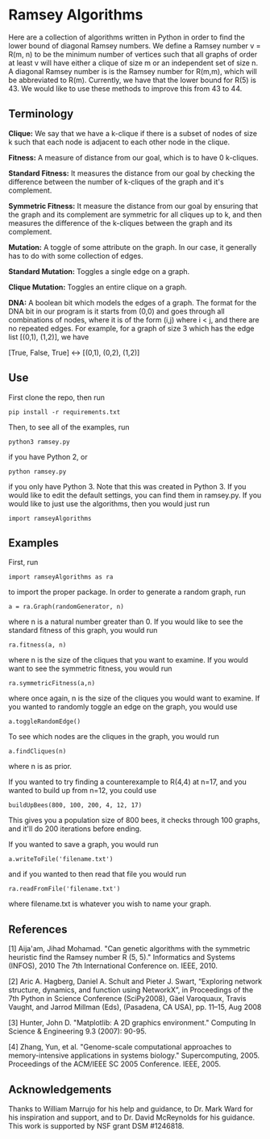 # Ramsey Algorithms

Here are a collection of algorithms written in Python in order to find the lower bound of diagonal Ramsey numbers. We
define a Ramsey number v = R(m, n) to be the minimum number of vertices such that all graphs of order at least v will
have either a clique of size m or an independent set of size n. A diagonal Ramsey number is is the Ramsey number for
R(m,m), which will be abbreviated to R(m). Currently, we have that the lower bound for R(5) is 43. We would like to use
these methods to improve this from 43 to 44.

## Terminology

**Clique:** We say that we have a k-clique if there is a subset of nodes of size k such that each node is adjacent to each
other node in the clique.

**Fitness:** A measure of distance from our goal, which is to have 0 k-cliques.

**Standard Fitness:** It measures the distance from our goal by checking the difference between the number of k-cliques of
the graph and it's complement.

**Symmetric Fitness:** It measure the distance from our goal by ensuring that the graph and its complement are symmetric for
all cliques up to k, and then measures the difference of the k-cliques between the graph and its complement.

**Mutation:** A toggle of some attribute on the graph. In our case, it generally has to do with some collection of edges.

**Standard Mutation:** Toggles a single edge on a graph.

**Clique Mutation:** Toggles an entire clique on a graph.

**DNA:** A boolean bit which models the edges of a graph. The format for the DNA bit in our program is it starts from (0,0)
and goes through all combinations of nodes, where it is of the form (i,j) where i < j, and there are no repeated edges.
For example, for a graph of size 3 which has the edge list [(0,1), (1,2)], we have

[True, False, True] <-> [(0,1), (0,2), (1,2)]

## Use

First clone the repo, then run

```
pip install -r requirements.txt 
```

Then, to see all of the examples, run 

```
python3 ramsey.py 
```

if you have Python 2, or

```
python ramsey.py 
```

if you only have Python 3. Note that this was created in Python 3. If you would like to edit the default
settings, you can find them in ramsey.py. If you would like to just use the algorithms, then you would just run

```
import ramseyAlgorithms
```


## Examples

First, run

```
import ramseyAlgorithms as ra
```

to import the proper package. In order to generate a random graph, run

```
a = ra.Graph(randomGenerator, n)
```

where n is a natural number greater than 0. If you would like to see the standard fitness of this graph, you would run

```
ra.fitness(a, n)
```

where n is the size of the cliques that you want to examine. If you would want to see the symmetric fitness, you would
run

```
ra.symmetricFitness(a,n)
```

where once again, n is the size of the cliques you would want to examine. If you wanted to randomly toggle an edge on
the graph, you would use

```
a.toggleRandomEdge()
```

To see which nodes are the cliques in the graph, you would run

```
a.findCliques(n)
```

where n is as prior.

If you wanted to try finding a counterexample to R(4,4) at n=17, and you wanted to build up from n=12, you could use

```
buildUpBees(800, 100, 200, 4, 12, 17)
```

This gives you a population size of 800 bees, it checks through 100 graphs, and it'll do 200 iterations before ending.

If you wanted to save a graph, you would run

```
a.writeToFile('filename.txt')
```

and if you wanted to then read that file you would run

```
ra.readFromFile('filename.txt')
```

where filename.txt is whatever you wish to name your graph.

## References

[1] Aija'am, Jihad Mohamad. "Can genetic algorithms with the symmetric heuristic find the Ramsey number R (5, 5)."
Informatics and Systems (INFOS), 2010 The 7th International Conference on. IEEE, 2010.

[2] Aric A. Hagberg, Daniel A. Schult and Pieter J. Swart, “Exploring network structure, dynamics, and function using
NetworkX”, in Proceedings of the 7th Python in Science Conference (SciPy2008), Gäel Varoquaux, Travis Vaught, and Jarrod
Millman (Eds), (Pasadena, CA USA), pp. 11–15, Aug 2008

[3] Hunter, John D. "Matplotlib: A 2D graphics environment." Computing In Science & Engineering 9.3 (2007): 90-95.

[4] Zhang, Yun, et al. "Genome-scale computational approaches to memory-intensive applications in systems biology."
Supercomputing, 2005. Proceedings of the ACM/IEEE SC 2005 Conference. IEEE, 2005.


## Acknowledgements

Thanks to William Marrujo for his help and guidance, to Dr. Mark Ward for his inspiration and support, and to Dr. David
McReynolds for his guidance. This work is supported by NSF grant DSM #1246818.
